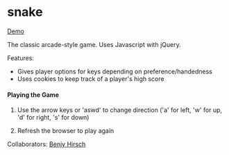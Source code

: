 snake
=====

[Demo](http://jessiedouglas.github.io/snake)

The classic arcade-style game. Uses Javascript with jQuery.

Features:

* Gives player options for keys depending on preference/handedness
* Uses cookies to keep track of a player's high score



#### Playing the Game

1. Use the arrow keys or 'aswd' to change direction ('a' for left, 'w' for up, 'd' for right, 's' for down)

2. Refresh the browser to play again

Collaborators: [Benjy Hirsch](http://github.com/benjyhirsch)
